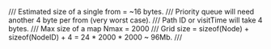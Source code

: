

/// Estimated size of a single from = ~16 bytes.
/// Priority queue will need another 4 byte per from (very worst case).
/// Path ID or visitTime will take 4 bytes.
/// Max size of a map Nmax = 2000
/// Grid size = sizeof(Node) + sizeof(NodeID) + 4 = 24 * 2000 * 2000 ~ 96Mb.
/// 
